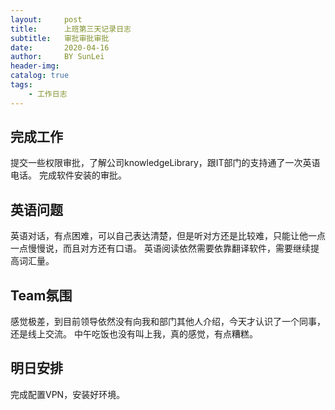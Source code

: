 ```yaml
---
layout:     post
title:      上班第三天记录日志
subtitle:   审批审批审批
date:       2020-04-16
author:     BY SunLei
header-img: 
catalog: true
tags:
    - 工作日志
---
```


## 完成工作

提交一些权限审批，了解公司knowledgeLibrary，跟IT部门的支持通了一次英语电话。
完成软件安装的审批。

## 英语问题

英语对话，有点困难，可以自己表达清楚，但是听对方还是比较难，只能让他一点一点慢慢说，而且对方还有口语。
英语阅读依然需要依靠翻译软件，需要继续提高词汇量。

## Team氛围

感觉极差，到目前领导依然没有向我和部门其他人介绍，今天才认识了一个同事，还是线上交流。
中午吃饭也没有叫上我，真的感觉，有点糟糕。

## 明日安排

完成配置VPN，安装好环境。
